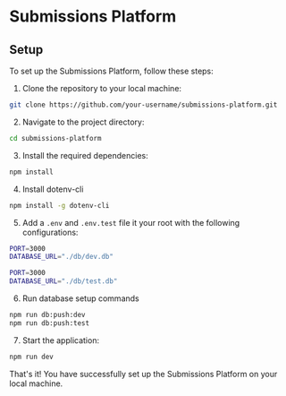 # Submissions Platform

## Setup

To set up the Submissions Platform, follow these steps:

1. Clone the repository to your local machine:

```bash
git clone https://github.com/your-username/submissions-platform.git
```

2. Navigate to the project directory:

```bash
cd submissions-platform
```

3. Install the required dependencies:

```bash
npm install
```

4. Install dotenv-cli

```bash
npm install -g dotenv-cli
```

5. Add a `.env` and `.env.test` file it your root with the following configurations:

```bash
PORT=3000
DATABASE_URL="./db/dev.db"
```

```bash
PORT=3000
DATABASE_URL="./db/test.db"
```

6. Run database setup commands

```bash
npm run db:push:dev
npm run db:push:test
```

7. Start the application:

```bash
npm run dev
```

That's it! You have successfully set up the Submissions Platform on your local machine.
